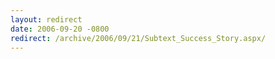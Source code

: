 ```yaml
---
layout: redirect
date: 2006-09-20 -0800
redirect: /archive/2006/09/21/Subtext_Success_Story.aspx/
---
```

